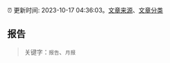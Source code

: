 :alarm_clock: 更新时间: 2023-10-17 04:36:03。[文章来源](/README.md)、[文章分类](/TAGS.md)

## 报告


> 关键字：`报告`、`月报`



